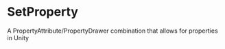 SetProperty
===========

A PropertyAttribute/PropertyDrawer combination that allows for properties in Unity
